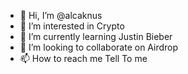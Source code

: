 - 👋 Hi, I’m @alcaknus
- 👀 I’m interested in Crypto
- 🌱 I’m currently learning Justin Bieber
- 💞️ I’m looking to collaborate on Airdrop
- 📫 How to reach me Tell To me

<!---
alcaknus/alcaknus is a ✨ special ✨ repository because its `README.md` (this file) appears on your GitHub profile.
You can click the Preview link to take a look at your changes.
--->
